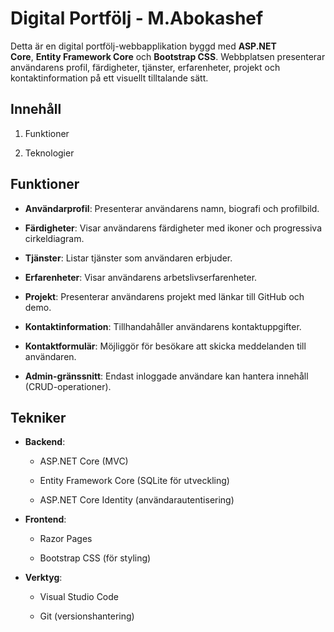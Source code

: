 **Digital Portfölj - M.Abokashef**
==================================

Detta är en digital portfölj-webbapplikation byggd med **ASP.NET Core**, **Entity Framework Core** och **Bootstrap CSS**. Webbplatsen presenterar användarens profil, färdigheter, tjänster, erfarenheter, projekt och kontaktinformation på ett visuellt tilltalande sätt.

**Innehåll**
------------

1.  Funktioner
    
2.  Teknologier
    

**Funktioner**
--------------

*   **Användarprofil**: Presenterar användarens namn, biografi och profilbild.
    
*   **Färdigheter**: Visar användarens färdigheter med ikoner och progressiva cirkeldiagram.
    
*   **Tjänster**: Listar tjänster som användaren erbjuder.
    
*   **Erfarenheter**: Visar användarens arbetslivserfarenheter.
    
*   **Projekt**: Presenterar användarens projekt med länkar till GitHub och demo.
    
*   **Kontaktinformation**: Tillhandahåller användarens kontaktuppgifter.
    
*   **Kontaktformulär**: Möjliggör för besökare att skicka meddelanden till användaren.
    
*   **Admin-gränssnitt**: Endast inloggade användare kan hantera innehåll (CRUD-operationer).
    

**Tekniker**
------------

*   **Backend**:
    
    *   ASP.NET Core (MVC)
        
    *   Entity Framework Core (SQLite för utveckling)
        
    *   ASP.NET Core Identity (användarautentisering)
        
*   **Frontend**:
    
    *   Razor Pages
        
    *   Bootstrap CSS (för styling)
        
        
*   **Verktyg**:
    
    *   Visual Studio Code
        
    *   Git (versionshantering)